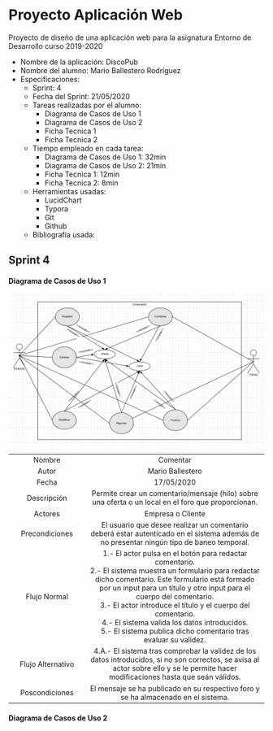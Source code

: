# Proyecto Aplicación Web

Proyecto de diseño de una aplicación web para la asignatura Entorno de Desarrollo curso 2019-2020

* Nombre de la aplicación: DiscoPub
* Nombre del alumno: Mario Ballestero Rodríguez
* Especificaciones:
  * Sprint: 4
  * Fecha del Sprint: 21/05/2020
  * Tareas realizadas por el alumno:
    * Diagrama de Casos de Uso 1
    * Diagrama de Casos de Uso 2
    * Ficha Tecnica 1
    * Ficha Tecnica 2
  * Tiempo empleado en cada tarea:
    * Diagrama de Casos de Uso 1:  32min
    * Diagrama de Casos de Uso 2:  21min
    * Ficha Tecnica 1:  12min
    * Ficha Tecnica 2: 8min
  * Herramientas usadas:
    * LucidChart
    * Typora
    * Git
    * Github
  * Bibliografía usada:



## Sprint 4



#### Diagrama de Casos de Uso 1

![CasosDeUso1](./imagenes/CasosDeUso1.png)



<table style="width: 100%; text-align: center;">
  <tr>
    <td style="width: 30%;">Nombre</td>
    <td style="width: 70%;">Comentar</td>
  </tr>
  <tr>
    <td style="width: 30%;">Autor</td>
    <td style="width: 70%;">Mario Ballestero</td>
  </tr>
  <tr>
    <td style="width: 30%;">Fecha</td>
    <td style="width: 70%;">17/05/2020</td>
  </tr>
  <tr>
    <td style="width: 30%;">Descripción</td>
    <td style="width: 70%;">
        Permite crear un comentario/mensaje (hilo) sobre una oferta o un local en el foro que proporcionan.
    </td>
  </tr>
  <tr>
    <td style="width: 30%;">Actores</td>
    <td style="width: 70%;">Empresa o Cliente</td>
  </tr>
  <tr>
    <td style="width: 30%;">Precondiciones</td>
    <td style="width: 70%;">
        El usuario que desee realizar un comentario deberá estar autenticado en el sistema además de no presentar ningún tipo de baneo temporal.
    </td>
  </tr>
  <tr>
    <td style="width: 30%;">Flujo Normal</td>
    <td style="width: 70%;">
        1.- El actor pulsa en el botón para redactar comentario.
        <br/>
        2.- El sistema muestra un formulario para redactar dicho comentario. Este formulario está formado por un input para un título y otro input para el cuerpo del comentario.
        <br/>
        3.- El actor introduce el título y el cuerpo del comentario.
        <br/>
        4.- El sistema valida los datos introducidos.
        <br/>
        5.- El sistema publica dicho comentario tras evaluar su validez.
        <br/>
    </td>
  </tr>
  <tr>
    <td style="width: 30%;">Flujo Alternativo</td>
    <td style="width: 70%;">
        4.A.- El sistema tras comprobar la validez de los datos introducidos, si no son correctos, se avisa al actor sobre ello y se le permite hacer modificaciones hasta que seán válidos.
    </td>
  </tr>
  <tr>
    <td style="width: 30%;">Poscondiciones</td>
    <td style="width: 70%;">
        El mensaje se ha publicado en su respectivo foro y se ha almacenado en el sistema.
    </td>
  </tr>
</table>



#### Diagrama de Casos de Uso 2

